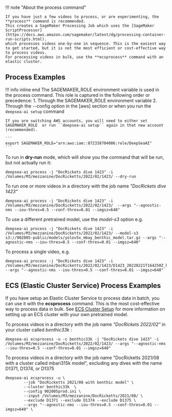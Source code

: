 !!! note "About the process command"

    If you have just a few videos to process, or are experimenting, the **process** command is recommended.
    This creates a SageMaker Processing Job which uses the [SageMaker ScriptProcessor](https://docs.aws.amazon.com/sagemaker/latest/dg/processing-container-run-scripts.html).
    which processes videos one-by-one in sequence. This is the easiest way to get started, but it is not the most efficient or cost-effective way to process videos.
    For processing videos in bulk, use the **ecsprocess** command with an elastic cluster.
 
## Process Examples

!!! info inline end
    The SAGEMAKER_ROLE environment variable is used in the process command. This role is captured in the following order or precedence:
    1. Through the SAGEMAKER_ROLE environment variable
    2. Through the --config option in the [aws] section or when you run the ``deepsea-ai setup`` command
    
    If you are switching AWS accounts, you will need to either set SAGEMAKER_ROLE  or run ``deepsea-ai setup`` again in that new account (recommended).
    
    ```
    export SAGEMAKER_ROLE="arn:aws:iam::872338704006:role/DeepSeaAI"
    ```

To run in **dry-run** mode, which will show you the command that will be run, but not actually run it:

```shell
deepsea-ai process -j "DocRickets dive 1423" -i /Volumes/M3/mezzanine/DocRicketts/2022/02/1423/ --dry-run
```

To run one or more videos in a directory with the job name *"DocRickets dive 1423"*  

```
deepsea-ai process -j "DocRickets dive 1423" -i /Volumes/M3/mezzanine/DocRicketts/2022/02/1423/  --args "--agnostic-nms --iou-thres=0.5 --conf-thres=0.01 --imgsz=640"
```

To use a different pretrained model, use the *model-s3* option e.g.

```
deepsea-ai process -j "DocRickets dive 1423" -i /Volumes/M3/mezzanine/DocRicketts/2022/02/1423/ --model-s3 s3://902005-public/models/yolov5x_mbay_benthic_model.tar.gz --args "--agnostic-nms --iou-thres=0.5 --conf-thres=0.01 --imgsz=640"
```
 

To process a single video, e.g.

```
deepsea-ai process -j "DocRickets dive 1423" -i  /Volumes/M3/mezzanine/DocRicketts/2022/02/1423/D1423_20220221T164250Z_h265.mp4  --args "--agnostic-nms --iou-thres=0.5 --conf-thres=0.01 --imgsz=640"
```

## ECS (Elastic Cluster Service) Process Examples

If you have setup an Elastic Cluster Service to process data in batch, you can use it with the **ecsprocess**
command. This is the most cost-effective way to process data in bulk. See [ECS Cluster Setup](/commands/ecsdeploy) 
for more information on setting up an ECS cluster with your own pretrained model.

To process videos in a directory with the job name *"DocRickets 2022/02"* in your cluster called *benthic33k* : 

```
deepsea-ai ecsprocess -u -c benthic33k -j "DocRickets dive 1423" -i /Volumes/M3/mezzanine/DocRicketts/2022/02/1423/ --args "--agnostic-nms --iou-thres=0.5 --conf-thres=0.01 --imgsz=640"
```

To process videos in a directory with the job name "DocRicketts 2021/08 with a cluster called mbari315k model", excluding any dives with the name D1371, D1374, or D1375

```
deepsea-ai ecsprocess -u \
        --job "DocRicketts 2021/08 with benthic model" \
        --cluster benthic33k  \
        --config 902005prod.ini \
        --input /Volumes/M3/mezzanine/DocRicketts/2021/08/ \
        --exclude D1371 --exclude D1374 --exclude D1375 \
        --args "--agnostic-nms --iou-thres=0.5 --conf-thres=0.01 --imgsz=640" \
```